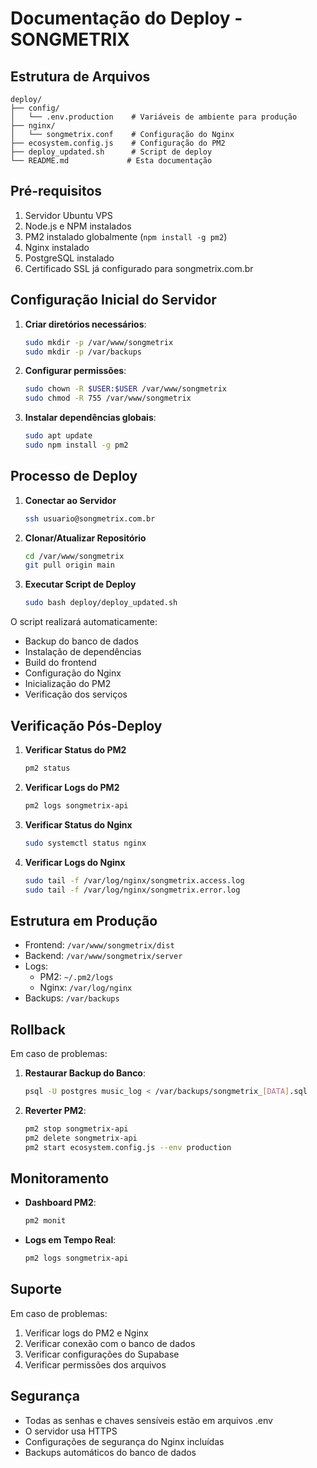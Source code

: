 # Documentação do Deploy - SONGMETRIX

## Estrutura de Arquivos
```
deploy/
├── config/
│   └── .env.production    # Variáveis de ambiente para produção
├── nginx/
│   └── songmetrix.conf    # Configuração do Nginx
├── ecosystem.config.js    # Configuração do PM2
├── deploy_updated.sh      # Script de deploy
└── README.md             # Esta documentação
```

## Pré-requisitos
1. Servidor Ubuntu VPS
2. Node.js e NPM instalados
3. PM2 instalado globalmente (`npm install -g pm2`)
4. Nginx instalado
5. PostgreSQL instalado
6. Certificado SSL já configurado para songmetrix.com.br

## Configuração Inicial do Servidor

1. **Criar diretórios necessários**:
   ```bash
   sudo mkdir -p /var/www/songmetrix
   sudo mkdir -p /var/backups
   ```

2. **Configurar permissões**:
   ```bash
   sudo chown -R $USER:$USER /var/www/songmetrix
   sudo chmod -R 755 /var/www/songmetrix
   ```

3. **Instalar dependências globais**:
   ```bash
   sudo apt update
   sudo npm install -g pm2
   ```

## Processo de Deploy

1. **Conectar ao Servidor**
   ```bash
   ssh usuario@songmetrix.com.br
   ```

2. **Clonar/Atualizar Repositório**
   ```bash
   cd /var/www/songmetrix
   git pull origin main
   ```

3. **Executar Script de Deploy**
   ```bash
   sudo bash deploy/deploy_updated.sh
   ```

O script realizará automaticamente:
- Backup do banco de dados
- Instalação de dependências
- Build do frontend
- Configuração do Nginx
- Inicialização do PM2
- Verificação dos serviços

## Verificação Pós-Deploy

1. **Verificar Status do PM2**
   ```bash
   pm2 status
   ```

2. **Verificar Logs do PM2**
   ```bash
   pm2 logs songmetrix-api
   ```

3. **Verificar Status do Nginx**
   ```bash
   sudo systemctl status nginx
   ```

4. **Verificar Logs do Nginx**
   ```bash
   sudo tail -f /var/log/nginx/songmetrix.access.log
   sudo tail -f /var/log/nginx/songmetrix.error.log
   ```

## Estrutura em Produção

- Frontend: `/var/www/songmetrix/dist`
- Backend: `/var/www/songmetrix/server`
- Logs: 
  - PM2: `~/.pm2/logs`
  - Nginx: `/var/log/nginx`
- Backups: `/var/backups`

## Rollback

Em caso de problemas:

1. **Restaurar Backup do Banco**:
   ```bash
   psql -U postgres music_log < /var/backups/songmetrix_[DATA].sql
   ```

2. **Reverter PM2**:
   ```bash
   pm2 stop songmetrix-api
   pm2 delete songmetrix-api
   pm2 start ecosystem.config.js --env production
   ```

## Monitoramento

- **Dashboard PM2**:
  ```bash
  pm2 monit
  ```

- **Logs em Tempo Real**:
  ```bash
  pm2 logs songmetrix-api
  ```

## Suporte

Em caso de problemas:
1. Verificar logs do PM2 e Nginx
2. Verificar conexão com o banco de dados
3. Verificar configurações do Supabase
4. Verificar permissões dos arquivos

## Segurança

- Todas as senhas e chaves sensíveis estão em arquivos .env
- O servidor usa HTTPS
- Configurações de segurança do Nginx incluídas
- Backups automáticos do banco de dados
